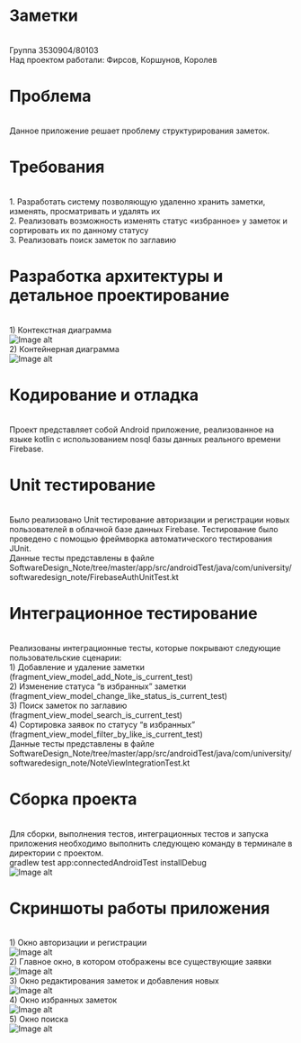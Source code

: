 # Заметки
<br /> Группа 3530904/80103 <br /> Над проектом работали: Фирсов, Коршунов, Королев
# Проблема
<br /> Данное приложение решает проблему структурирования заметок.

# Требования
<br />1.	Разработать систему позволяющую удаленно хранить заметки, изменять, просматривать и удалять их
<br />2.	Реализовать возможность изменять статус «избранное» у заметок и сортировать их по данному статусу
<br />3.	Реализовать поиск заметок по заглавию

# Разработка архитектуры и детальное проектирование
<br />1)	Контекстная диаграмма
<br /> ![Image alt](https://github.com/daniilxt/SoftwareDesign_Note/tree/master/img/contextDiag.jpg)
<br />2)	Контейнерная диаграмма
<br /> ![Image alt](https://github.com/daniilxt/SoftwareDesign_Note/tree/master/img/containerDiag.jpg)

# Кодирование и отладка
<br />Проект представляет собой Android приложение, реализованное на языке kotlin с использованием nosql базы данных реального времени Firebase.

# Unit тестирование
<br />Было реализовано Unit тестирование авторизации и регистрации новых пользователей в облачной базе данных Firebase. Тестирование было проведено с помощью фреймворка автоматического тестирования JUnit.
<br />Данные тесты представлены в файле SoftwareDesign_Note/tree/master/app/src/androidTest/java/com/university/softwaredesign_note/FirebaseAuthUnitTest.kt

# Интеграционное тестирование
<br />Реализованы интеграционные тесты, которые покрывают следующие пользовательские сценарии:
<br />1)	Добавление и удаление заметки (fragment_view_model_add_Note_is_current_test)
<br />2)	Изменение статуса “в избранных” заметки (fragment_view_model_change_like_status_is_current_test)
<br />3)	Поиск заметок по заглавию (fragment_view_model_search_is_current_test)
<br />4)	Сортировка заявок по статусу “в избранных” (fragment_view_model_filter_by_like_is_current_test)
<br />Данные тесты представлены в файле SoftwareDesign_Note/tree/master/app/src/androidTest/java/com/university/softwaredesign_note/NoteViewIntegrationTest.kt

# Сборка проекта
<br />Для сборки, выполнения тестов, интеграционных тестов и запуска приложения необходимо выполнить следующею команду в терминале в директории с проектом.
<br />gradlew test app:connectedAndroidTest installDebug
<br /> ![Image alt](https://github.com/daniilxt/SoftwareDesign_Note/tree/master/img/build.jpg)

# Скриншоты работы приложения
<br /> 1)	Окно авторизации и регистрации
<br /> ![Image alt](https://github.com/daniilxt/SoftwareDesign_Note/tree/master/img/auth.jpg)
<br /> 2)	Главное окно, в котором отображены все существующие заявки 
<br /> ![Image alt](https://github.com/daniilxt/SoftwareDesign_Note/tree/master/img/main.jpg)
<br /> 3)	Окно редактирования заметок и добавления новых
<br /> ![Image alt](https://github.com/daniilxt/SoftwareDesign_Note/tree/master/img/edit.jpg)
<br /> 4)	Окно избранных заметок
<br /> ![Image alt](https://github.com/daniilxt/SoftwareDesign_Note/tree/master/img/liked.jpg)
<br /> 5)	Окно поиска
<br /> ![Image alt](https://github.com/daniilxt/SoftwareDesign_Note/tree/master/img/search.jpg)
